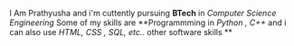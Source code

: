 I Am Prathyusha and i'm cuttently pursuing **BTech** in *Computer Science Engineering*
Some of my skills are **Programmming in _Python , C++_ and i can also use _HTML, CSS , SQL, etc.._ other software skills **
